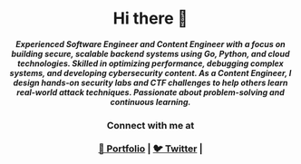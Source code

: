 <h1 align="center">Hi there 👋</h1>

<h5 align="center">
Experienced Software Engineer and Content Engineer with a focus on building secure, scalable backend systems using Go, Python, and cloud technologies. Skilled in optimizing performance, debugging complex systems, and developing cybersecurity content. As a Content Engineer, I design hands-on security labs and CTF challenges to help others learn real-world attack techniques. Passionate about problem-solving and continuous learning.
</h5>

<h3 align="center">
  Connect with me at
  <br><br>
  <a align="center" href="https://0x30c4.dev">💼 Portfolio</a> | 
  <a href="https://twitter.com/0x30c4">🐦 Twitter</a> | 
</h3>

